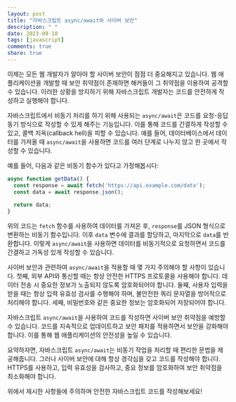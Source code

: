```yaml
---
layout: post
title: "자바스크립트 async/await와 사이버 보안"
description: " "
date: 2023-09-10
tags: [javascript]
comments: true
share: true
---
```


이제는 모든 웹 개발자가 알아야 할 사이버 보안이 점점 더 중요해지고 있습니다. 웹 애플리케이션을 개발할 때 보안 취약점이 존재하면 해커들이 그 취약점을 이용하여 공격할 수 있습니다. 이러한 상황을 방지하기 위해 자바스크립트 개발자는 코드를 안전하게 작성하고 실행해야 합니다.

자바스크립트에서 비동기 처리를 하기 위해 사용되는 `async/await`은 코드를 요청-응답 동기 방식으로 작성할 수 있게 해주는 기능입니다. 이를 통해 코드를 간결하게 작성할 수 있고, 콜백 지옥(callback hell)을 피할 수 있습니다. 예를 들어, 데이터베이스에서 데이터를 가져올 때 `async/await`을 사용하면 코드를 여러 단계로 나누지 않고 한 곳에서 작성할 수 있습니다.

예를 들어, 다음과 같은 비동기 함수가 있다고 가정해봅시다:

```javascript
async function getData() {
  const response = await fetch('https://api.example.com/data');
  const data = await response.json();
  
  return data;
}
```

위의 코드는 `fetch` 함수를 사용하여 데이터를 가져온 후, `response`를 JSON 형식으로 변환하는 비동기 함수입니다. 이후 `data` 변수에 결과를 할당하고, 마지막으로 `data`를 반환합니다. 이렇게 `async/await`을 사용하면 데이터를 비동기적으로 요청하면서 코드를 간결하고 가독성 있게 작성할 수 있습니다.

사이버 보안과 관련하여 `async/await`을 적용할 때 몇 가지 주의해야 할 사항이 있습니다. 첫째, 외부 API와 통신할 때는 항상 안전한 HTTPS 프로토콜을 사용해야 합니다. 데이터 전송 시 중요한 정보가 노출되지 않도록 암호화되어야 합니다. 둘째, 사용자 입력을 받을 때는 항상 입력 유효성 검사를 수행해야 하며, 불안전한 쿼리 문자열을 방어적으로 처리해야 합니다. 세째, 비밀번호와 같은 중요한 정보는 암호화되어 저장되어야 합니다.

자바스크립트 `async/await`을 사용하여 코드를 작성하면 사이버 보안 취약점을 예방할 수 있습니다. 코드를 지속적으로 업데이트하고 보안 패치를 적용하면서 보안을 강화해야 합니다. 이를 통해 웹 애플리케이션의 안전성을 높일 수 있습니다.

요약하자면, 자바스크립트 `async/await`는 비동기 작업을 처리할 때 편리한 문법을 제공해줍니다. 그러나 사이버 보안에 대해 항상 경각심을 갖고 코드를 작성해야 합니다. HTTPS를 사용하고, 입력 유효성을 검사하고, 중요 정보를 암호화하여 보안 취약점을 최소화해야 합니다.

위에서 제시한 사항들에 주의하며 안전한 자바스크립트 코드를 작성해보세요!
